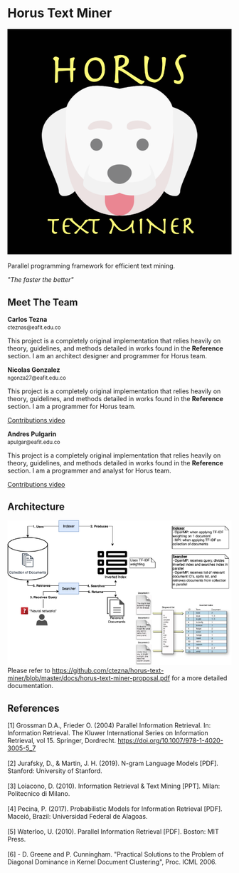 # Horus Text Miner
![alt_text](docs/horusFramework.png "image_tooltip")

<p>
Parallel programming framework for efficient text mining.
</p>
<em>"The faster the better"</em>

## Meet The Team

<div>
<strong>Carlos Tezna</strong><br>
<small>cteznas@eafit.edu.co</small><br>
<p>This project is a completely original implementation that relies heavily on theory, guidelines, and methods detailed in works found in the <strong>Reference</strong> section. I am an architect designer and programmer for Horus team.</p>
</div>

<div>
<strong>Nicolas Gonzalez</strong><br>
<small>ngonza27@eafit.edu.co</small><br>
<p>This project is a completely original implementation that relies heavily on theory, guidelines, and methods detailed in works found in the <strong>Reference</strong> section. I am a programmer for Horus team.</p>
<p><a href="https://www.youtube.com/watch?v=YFD19PjwV_g">Contributions video</a></p>
</div>

<div>
<strong>Andres Pulgarin</strong><br>
<small>apulgar@eafit.edu.co</small><br>
<p>This project is a completely original implementation that relies heavily on theory, guidelines, and methods detailed in works found in the <strong>Reference</strong> section. I am a programmer and analyst for Horus team.</p>
<p><a href="https://www.youtube.com/watch?v=cFa0evavLLs">Contributions video</a></p>
</div>


## Architecture
![alt_text](docs/horus-text-mining.png "image_tooltip")
Please refer to https://github.com/ctezna/horus-text-miner/blob/master/docs/horus-text-miner-proposal.pdf for a more detailed documentation.

## References
[1] Grossman D.A., Frieder O. (2004) Parallel Information Retrieval. In: Information Retrieval. The Kluwer International Series on Information Retrieval, vol 15. Springer, Dordrecht. https://doi.org/10.1007/978-1-4020-3005-5_7<br><br>
[2] Jurafsky, D., & Martin, J. H. (2019). N-gram Language Models [PDF]. Stanford: University of Stanford.<br><br>
[3] Loiacono, D. (2010). Information Retrieval & Text Mining [PPT]. Milan: Politecnico di Milano.<br><br>
[4] Pecina, P. (2017). Probabilistic Models for Information Retrieval [PDF]. Maceió, Brazil: Universidad Federal de Alagoas.<br><br>
[5] Waterloo, U. (2010). Parallel Information Retrieval [PDF]. Boston: MIT Press.<br><br>
[6] - D. Greene and P. Cunningham. "Practical Solutions to the Problem of Diagonal Dominance in Kernel Document Clustering", Proc. ICML 2006.
